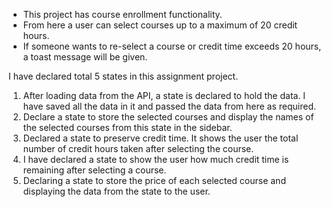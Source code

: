 + This project has course enrollment functionality.
+ From here a user can select courses up to a maximum of 20 credit hours.
+ If someone wants to re-select a course or credit time exceeds 20 hours, a toast message will be given.



I have declared total 5 states in this assignment project.

1. After loading data from the API, a state is declared to hold the data. I have saved all the data in it and passed the data from here as required.
2. Declare a state to store the selected courses and display the names of the selected courses from this state in the sidebar.
3. Declared a state to preserve credit time. It shows the user the total number of credit hours taken after selecting the course.
4. I have declared a state to show the user how much credit time is remaining after selecting a course.
5. Declaring a state to store the price of each selected course and displaying the data from the state to the user.
